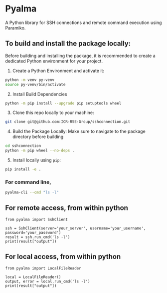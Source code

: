 # Pyalma

A Python library for SSH connections and remote command execution using Paramiko.

## To build and install the package locally:
Before building and installing the package, it is recommended to create a dedicated Python environment for your project.
1. Create a Python Environment and activate it:
```bash
python -m venv py-venv
source py-venv/bin/activate
```

2. Install Build Dependencies
```bash
python -m pip install --upgrade pip setuptools wheel
```

3. Clone this repo locally to your machine:
```bash
git clone git@github.com:ICR-RSE-Group/sshconnection.git
```
4. Build the Package Locally:
Make sure to navigate to the package directory before building
```bash
cd sshconnection
python -m pip wheel --no-deps .
```
5. Install locally using `pip`:
```bash
pip install -e .
```

### For command line,
```bash
pyalma-cli --cmd "ls -l"
```
## For remote access, from within python
```
from pyalma import SshClient

ssh = SshClient(server='your_server', username='your_username', password='your_password')
result = ssh.run_cmd('ls -l')
print(result["output"])
```

## For local access, from within python
```
from pyalma import LocalFileReader

local = LocalFileReader()
output, error = local.run_cmd('ls -l')
print(result["output"])
```

